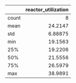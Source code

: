 |       |   reactor\_utilization |
|:------|-----------------------:|
| count |                8       |
| mean  |               24.2147  |
| std   |                6.88875 |
| min   |               19.1563  |
| 25%   |               19.2206  |
| 50%   |               21.5556  |
| 75%   |               26.5979  |
| max   |               38.9891  |

